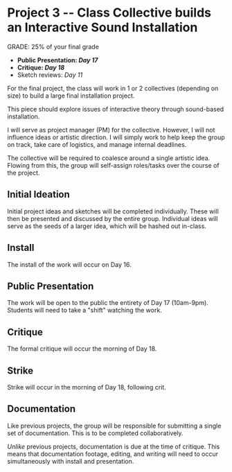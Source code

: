# Project 3 -- Class Collective builds an Interactive Sound Installation

GRADE: 25% of your final grade



- **Public Presentation: _Day 17_**
- **Critique: _Day 18_**
- Sketch reviews: _Day 11_

For the final project, the class will work in 1 or 2 collectives (depending on size) to build a large final installation project. 

This piece should explore issues of interactive theory through sound-based installation. 

I will serve as project manager (PM) for the collective. However, I will not influence ideas or artistic direction. I will simply work to help keep the group on track, take care of logistics, and manage internal deadlines. 

The collective will be required to coalesce around a single artistic idea. Flowing from this, the group will self-assign roles/tasks over the course of the project. 

## Initial Ideation

Initial project ideas and sketches will be completed individually. These will then be presented and discussed by the entire group. Individual ideas will serve as the seeds of a larger idea, which will be hashed out in-class. 

## Install

The install of the work will occur on Day 16.

## Public Presentation

The work will be open to the public the entirety of Day 17 (10am-9pm). Students will need to take a "shift" watching the work.

## Critique

The formal critique will occur the morning of Day 18.

## Strike

Strike will occur in the morning of Day 18, following crit.

## Documentation

Like previous projects, the group will be responsible for submitting a single set of documentation. This is to be completed collaboratively.

*Unlike* previous projects, documentation is due at the time of critique. This means that documentation footage, editing, and writing will need to occur simultaneously with install and presentation. 